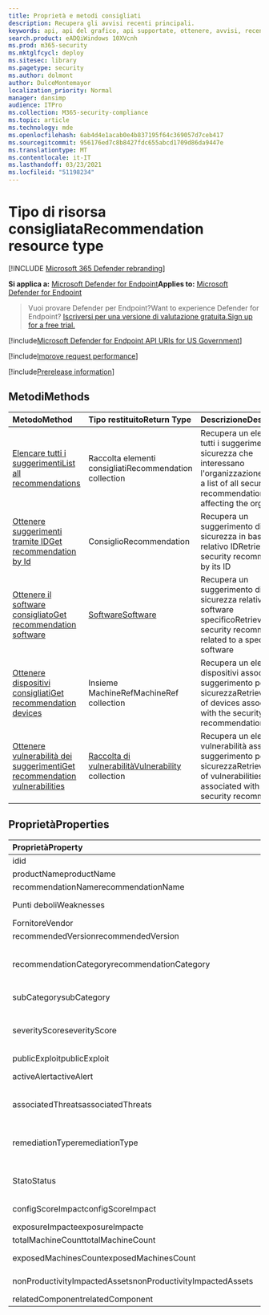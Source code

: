 ```yaml
---
title: Proprietà e metodi consigliati
description: Recupera gli avvisi recenti principali.
keywords: api, api del grafico, api supportate, ottenere, avvisi, recenti
search.product: eADQiWindows 10XVcnh
ms.prod: m365-security
ms.mktglfcycl: deploy
ms.sitesec: library
ms.pagetype: security
ms.author: dolmont
author: DulceMontemayor
localization_priority: Normal
manager: dansimp
audience: ITPro
ms.collection: M365-security-compliance
ms.topic: article
ms.technology: mde
ms.openlocfilehash: 6ab4d4e1acab0e4b837195f64c369057d7ceb417
ms.sourcegitcommit: 956176ed7c8b8427fdc655abcd1709d86da9447e
ms.translationtype: MT
ms.contentlocale: it-IT
ms.lasthandoff: 03/23/2021
ms.locfileid: "51198234"
---
```

# <a name="recommendation-resource-type"></a><span data-ttu-id="f7afb-104">Tipo di risorsa consigliata</span><span class="sxs-lookup"><span data-stu-id="f7afb-104">Recommendation resource type</span></span>

[!INCLUDE [Microsoft 365 Defender rebranding](../../includes/microsoft-defender.md)]


<span data-ttu-id="f7afb-105">**Si applica a:** [Microsoft Defender for Endpoint](https://go.microsoft.com/fwlink/?linkid=2154037)</span><span class="sxs-lookup"><span data-stu-id="f7afb-105">**Applies to:** [Microsoft Defender for Endpoint](https://go.microsoft.com/fwlink/?linkid=2154037)</span></span>

> <span data-ttu-id="f7afb-106">Vuoi provare Defender per Endpoint?</span><span class="sxs-lookup"><span data-stu-id="f7afb-106">Want to experience Defender for Endpoint?</span></span> [<span data-ttu-id="f7afb-107">Iscriversi per una versione di valutazione gratuita.</span><span class="sxs-lookup"><span data-stu-id="f7afb-107">Sign up for a free trial.</span></span>](https://www.microsoft.com/microsoft-365/windows/microsoft-defender-atp?ocid=docs-wdatp-exposedapis-abovefoldlink) 

[!include[Microsoft Defender for Endpoint API URIs for US Government](../../includes/microsoft-defender-api-usgov.md)]

[!include[Improve request performance](../../includes/improve-request-performance.md)]


[!include[Prerelease information](../../includes/prerelease.md)]

## <a name="methods"></a><span data-ttu-id="f7afb-108">Metodi</span><span class="sxs-lookup"><span data-stu-id="f7afb-108">Methods</span></span>
<span data-ttu-id="f7afb-109">Metodo</span><span class="sxs-lookup"><span data-stu-id="f7afb-109">Method</span></span> |<span data-ttu-id="f7afb-110">Tipo restituito</span><span class="sxs-lookup"><span data-stu-id="f7afb-110">Return Type</span></span> |<span data-ttu-id="f7afb-111">Descrizione</span><span class="sxs-lookup"><span data-stu-id="f7afb-111">Description</span></span>
:---|:---|:---
[<span data-ttu-id="f7afb-112">Elencare tutti i suggerimenti</span><span class="sxs-lookup"><span data-stu-id="f7afb-112">List all recommendations</span></span>](get-all-recommendations.md) | <span data-ttu-id="f7afb-113">Raccolta elementi consigliati</span><span class="sxs-lookup"><span data-stu-id="f7afb-113">Recommendation collection</span></span> | <span data-ttu-id="f7afb-114">Recupera un elenco di tutti i suggerimenti per la sicurezza che interessano l'organizzazione</span><span class="sxs-lookup"><span data-stu-id="f7afb-114">Retrieves a list of all security recommendations affecting the organization</span></span>
[<span data-ttu-id="f7afb-115">Ottenere suggerimenti tramite ID</span><span class="sxs-lookup"><span data-stu-id="f7afb-115">Get recommendation by Id</span></span>](get-recommendation-by-id.md) | <span data-ttu-id="f7afb-116">Consiglio</span><span class="sxs-lookup"><span data-stu-id="f7afb-116">Recommendation</span></span> | <span data-ttu-id="f7afb-117">Recupera un suggerimento di sicurezza in base al relativo ID</span><span class="sxs-lookup"><span data-stu-id="f7afb-117">Retrieves a security recommendation by its ID</span></span>
[<span data-ttu-id="f7afb-118">Ottenere il software consigliato</span><span class="sxs-lookup"><span data-stu-id="f7afb-118">Get recommendation software</span></span>](get-recommendation-software.md)| [<span data-ttu-id="f7afb-119">Software</span><span class="sxs-lookup"><span data-stu-id="f7afb-119">Software</span></span>](software.md) | <span data-ttu-id="f7afb-120">Recupera un suggerimento di sicurezza relativo a un software specifico</span><span class="sxs-lookup"><span data-stu-id="f7afb-120">Retrieves a security recommendation related to a specific software</span></span>
[<span data-ttu-id="f7afb-121">Ottenere dispositivi consigliati</span><span class="sxs-lookup"><span data-stu-id="f7afb-121">Get recommendation devices</span></span>](get-recommendation-machines.md)|<span data-ttu-id="f7afb-122">Insieme MachineRef</span><span class="sxs-lookup"><span data-stu-id="f7afb-122">MachineRef collection</span></span> | <span data-ttu-id="f7afb-123">Recupera un elenco di dispositivi associati al suggerimento per la sicurezza</span><span class="sxs-lookup"><span data-stu-id="f7afb-123">Retrieves a list of devices associated with the security recommendation</span></span>
[<span data-ttu-id="f7afb-124">Ottenere vulnerabilità dei suggerimenti</span><span class="sxs-lookup"><span data-stu-id="f7afb-124">Get recommendation vulnerabilities</span></span>](get-recommendation-vulnerabilities.md) | <span data-ttu-id="f7afb-125">[Raccolta di vulnerabilità](vulnerability.md)</span><span class="sxs-lookup"><span data-stu-id="f7afb-125">[Vulnerability](vulnerability.md) collection</span></span> | <span data-ttu-id="f7afb-126">Recupera un elenco di vulnerabilità associate al suggerimento per la sicurezza</span><span class="sxs-lookup"><span data-stu-id="f7afb-126">Retrieves a list of vulnerabilities associated with the security recommendation</span></span>


## <a name="properties"></a><span data-ttu-id="f7afb-127">Proprietà</span><span class="sxs-lookup"><span data-stu-id="f7afb-127">Properties</span></span>
<span data-ttu-id="f7afb-128">Proprietà</span><span class="sxs-lookup"><span data-stu-id="f7afb-128">Property</span></span> |   <span data-ttu-id="f7afb-129">Tipo</span><span class="sxs-lookup"><span data-stu-id="f7afb-129">Type</span></span>   |   <span data-ttu-id="f7afb-130">Descrizione</span><span class="sxs-lookup"><span data-stu-id="f7afb-130">Description</span></span>
:---|:---|:---
<span data-ttu-id="f7afb-131">id</span><span class="sxs-lookup"><span data-stu-id="f7afb-131">id</span></span> | <span data-ttu-id="f7afb-132">Stringa</span><span class="sxs-lookup"><span data-stu-id="f7afb-132">String</span></span> | <span data-ttu-id="f7afb-133">ID suggerimento</span><span class="sxs-lookup"><span data-stu-id="f7afb-133">Recommendation ID</span></span>
<span data-ttu-id="f7afb-134">productName</span><span class="sxs-lookup"><span data-stu-id="f7afb-134">productName</span></span> | <span data-ttu-id="f7afb-135">Stringa</span><span class="sxs-lookup"><span data-stu-id="f7afb-135">String</span></span> | <span data-ttu-id="f7afb-136">Nome software correlato</span><span class="sxs-lookup"><span data-stu-id="f7afb-136">Related software name</span></span>  
<span data-ttu-id="f7afb-137">recommendationName</span><span class="sxs-lookup"><span data-stu-id="f7afb-137">recommendationName</span></span> | <span data-ttu-id="f7afb-138">Stringa</span><span class="sxs-lookup"><span data-stu-id="f7afb-138">String</span></span> | <span data-ttu-id="f7afb-139">Nome suggerimento</span><span class="sxs-lookup"><span data-stu-id="f7afb-139">Recommendation name</span></span>
<span data-ttu-id="f7afb-140">Punti deboli</span><span class="sxs-lookup"><span data-stu-id="f7afb-140">Weaknesses</span></span> | <span data-ttu-id="f7afb-141">Long</span><span class="sxs-lookup"><span data-stu-id="f7afb-141">Long</span></span> | <span data-ttu-id="f7afb-142">Numero di vulnerabilità individuate</span><span class="sxs-lookup"><span data-stu-id="f7afb-142">Number of discovered vulnerabilities</span></span>
<span data-ttu-id="f7afb-143">Fornitore</span><span class="sxs-lookup"><span data-stu-id="f7afb-143">Vendor</span></span> | <span data-ttu-id="f7afb-144">Stringa</span><span class="sxs-lookup"><span data-stu-id="f7afb-144">String</span></span> | <span data-ttu-id="f7afb-145">Nome fornitore correlato</span><span class="sxs-lookup"><span data-stu-id="f7afb-145">Related vendor name</span></span>
<span data-ttu-id="f7afb-146">recommendedVersion</span><span class="sxs-lookup"><span data-stu-id="f7afb-146">recommendedVersion</span></span> | <span data-ttu-id="f7afb-147">Stringa</span><span class="sxs-lookup"><span data-stu-id="f7afb-147">String</span></span> | <span data-ttu-id="f7afb-148">Versione consigliata</span><span class="sxs-lookup"><span data-stu-id="f7afb-148">Recommended version</span></span>
<span data-ttu-id="f7afb-149">recommendationCategory</span><span class="sxs-lookup"><span data-stu-id="f7afb-149">recommendationCategory</span></span> | <span data-ttu-id="f7afb-150">Stringa</span><span class="sxs-lookup"><span data-stu-id="f7afb-150">String</span></span> | <span data-ttu-id="f7afb-151">Categoria di raccomandazione.</span><span class="sxs-lookup"><span data-stu-id="f7afb-151">Recommendation category.</span></span> <span data-ttu-id="f7afb-152">I valori possibili sono: "Accounts", "Application", "Network", "OS", "SecurityStack</span><span class="sxs-lookup"><span data-stu-id="f7afb-152">Possible values are: "Accounts", "Application", "Network", "OS", "SecurityStack</span></span>
<span data-ttu-id="f7afb-153">subCategory</span><span class="sxs-lookup"><span data-stu-id="f7afb-153">subCategory</span></span> | <span data-ttu-id="f7afb-154">Stringa</span><span class="sxs-lookup"><span data-stu-id="f7afb-154">String</span></span> | <span data-ttu-id="f7afb-155">Sottocatego tipo di raccomandazione</span><span class="sxs-lookup"><span data-stu-id="f7afb-155">Recommendation sub-category</span></span>
<span data-ttu-id="f7afb-156">severityScore</span><span class="sxs-lookup"><span data-stu-id="f7afb-156">severityScore</span></span> | <span data-ttu-id="f7afb-157">Double</span><span class="sxs-lookup"><span data-stu-id="f7afb-157">Double</span></span> | <span data-ttu-id="f7afb-158">Potenziale impatto della configurazione sul punteggio Microsoft Secure Score per i dispositivi dell'organizzazione (1-10)</span><span class="sxs-lookup"><span data-stu-id="f7afb-158">Potential impact of the configuration to the organization's Microsoft Secure Score for Devices (1-10)</span></span>
<span data-ttu-id="f7afb-159">publicExploit</span><span class="sxs-lookup"><span data-stu-id="f7afb-159">publicExploit</span></span> | <span data-ttu-id="f7afb-160">Booleano</span><span class="sxs-lookup"><span data-stu-id="f7afb-160">Boolean</span></span> | <span data-ttu-id="f7afb-161">Exploit pubblico disponibile</span><span class="sxs-lookup"><span data-stu-id="f7afb-161">Public exploit is available</span></span> 
<span data-ttu-id="f7afb-162">activeAlert</span><span class="sxs-lookup"><span data-stu-id="f7afb-162">activeAlert</span></span> | <span data-ttu-id="f7afb-163">Booleano</span><span class="sxs-lookup"><span data-stu-id="f7afb-163">Boolean</span></span> | <span data-ttu-id="f7afb-164">L'avviso attivo è associato a questo suggerimento</span><span class="sxs-lookup"><span data-stu-id="f7afb-164">Active alert is associated with this recommendation</span></span>
<span data-ttu-id="f7afb-165">associatedThreats</span><span class="sxs-lookup"><span data-stu-id="f7afb-165">associatedThreats</span></span> | <span data-ttu-id="f7afb-166">Insieme String</span><span class="sxs-lookup"><span data-stu-id="f7afb-166">String collection</span></span> | <span data-ttu-id="f7afb-167">Il report analisi delle minacce è associato a questo suggerimento</span><span class="sxs-lookup"><span data-stu-id="f7afb-167">Threat analytics report is associated with this recommendation</span></span>
<span data-ttu-id="f7afb-168">remediationType</span><span class="sxs-lookup"><span data-stu-id="f7afb-168">remediationType</span></span> | <span data-ttu-id="f7afb-169">Stringa</span><span class="sxs-lookup"><span data-stu-id="f7afb-169">String</span></span> | <span data-ttu-id="f7afb-170">Tipo di correzione.</span><span class="sxs-lookup"><span data-stu-id="f7afb-170">Remediation type.</span></span> <span data-ttu-id="f7afb-171">I valori possibili sono: "ConfigurationChange","Update","Upgrade","Uninstall"</span><span class="sxs-lookup"><span data-stu-id="f7afb-171">Possible values are: "ConfigurationChange","Update","Upgrade","Uninstall"</span></span>
<span data-ttu-id="f7afb-172">Stato</span><span class="sxs-lookup"><span data-stu-id="f7afb-172">Status</span></span> | <span data-ttu-id="f7afb-173">Enum</span><span class="sxs-lookup"><span data-stu-id="f7afb-173">Enum</span></span> | <span data-ttu-id="f7afb-174">Stato dell'eccezione consigliata.</span><span class="sxs-lookup"><span data-stu-id="f7afb-174">Recommendation exception status.</span></span> <span data-ttu-id="f7afb-175">I valori possibili sono: "Active" e "Exception"</span><span class="sxs-lookup"><span data-stu-id="f7afb-175">Possible values are: "Active" and "Exception"</span></span>
<span data-ttu-id="f7afb-176">configScoreImpact</span><span class="sxs-lookup"><span data-stu-id="f7afb-176">configScoreImpact</span></span> | <span data-ttu-id="f7afb-177">Double</span><span class="sxs-lookup"><span data-stu-id="f7afb-177">Double</span></span> | <span data-ttu-id="f7afb-178">Impatto di Microsoft Secure Score per i dispositivi</span><span class="sxs-lookup"><span data-stu-id="f7afb-178">Microsoft Secure Score for Devices impact</span></span>
<span data-ttu-id="f7afb-179">exposureImpacte</span><span class="sxs-lookup"><span data-stu-id="f7afb-179">exposureImpacte</span></span> | <span data-ttu-id="f7afb-180">Double</span><span class="sxs-lookup"><span data-stu-id="f7afb-180">Double</span></span> | <span data-ttu-id="f7afb-181">Impatto del punteggio di esposizione</span><span class="sxs-lookup"><span data-stu-id="f7afb-181">Exposure score impact</span></span>
<span data-ttu-id="f7afb-182">totalMachineCount</span><span class="sxs-lookup"><span data-stu-id="f7afb-182">totalMachineCount</span></span> | <span data-ttu-id="f7afb-183">Long</span><span class="sxs-lookup"><span data-stu-id="f7afb-183">Long</span></span> | <span data-ttu-id="f7afb-184">Numero di dispositivi installati</span><span class="sxs-lookup"><span data-stu-id="f7afb-184">Number of installed devices</span></span>
<span data-ttu-id="f7afb-185">exposedMachinesCount</span><span class="sxs-lookup"><span data-stu-id="f7afb-185">exposedMachinesCount</span></span> | <span data-ttu-id="f7afb-186">Long</span><span class="sxs-lookup"><span data-stu-id="f7afb-186">Long</span></span> | <span data-ttu-id="f7afb-187">Numero di dispositivi installati esposti a vulnerabilità</span><span class="sxs-lookup"><span data-stu-id="f7afb-187">Number of installed devices that are exposed to vulnerabilities</span></span>
<span data-ttu-id="f7afb-188">nonProductivityImpactedAssets</span><span class="sxs-lookup"><span data-stu-id="f7afb-188">nonProductivityImpactedAssets</span></span> | <span data-ttu-id="f7afb-189">Long</span><span class="sxs-lookup"><span data-stu-id="f7afb-189">Long</span></span> | <span data-ttu-id="f7afb-190">Numero di dispositivi non interessati</span><span class="sxs-lookup"><span data-stu-id="f7afb-190">Number of devices which are not affected</span></span>  
<span data-ttu-id="f7afb-191">relatedComponent</span><span class="sxs-lookup"><span data-stu-id="f7afb-191">relatedComponent</span></span> | <span data-ttu-id="f7afb-192">Stringa</span><span class="sxs-lookup"><span data-stu-id="f7afb-192">String</span></span> |  <span data-ttu-id="f7afb-193">Componente software correlato</span><span class="sxs-lookup"><span data-stu-id="f7afb-193">Related software component</span></span>
